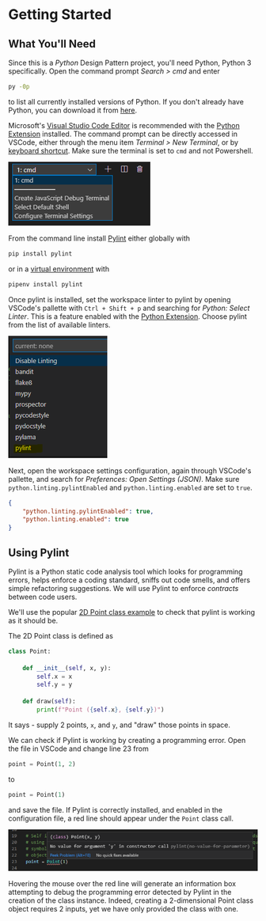 # Getting Started
## What You'll Need
Since this is a _Python_ Design Pattern project, 
you'll need Python, 
Python 3 specifically. 
Open the command prompt _Search > cmd_ and enter

```bash
py -0p
```

to list all currently installed versions of Python. 
If you don't already have Python, 
you can download it from [here](https://www.python.org/).

Microsoft's [Visual Studio Code Editor](https://code.visualstudio.com/) is recommended with the [Python Extension](https://code.visualstudio.com/docs/languages/python) installed. 
The command prompt can be directly accessed in VSCode, 
either through the menu item _Terminal > New Terminal_, 
or by [keyboard shortcut](https://code.visualstudio.com/shortcuts/keyboard-shortcuts-windows.pdf). 
Make sure the terminal is set to `cmd` and not Powershell.

![cmd](../Images/00%20Getting%20Started/cmd.PNG)

From the command line install [Pylint](https://pylint.org/) either globally with 

```bash
pip install pylint
```

or in a [virtual environment](https://docs.python.org/3/tutorial/venv.html) with

```bash
pipenv install pylint
```

Once pylint is installed, 
set the workspace linter to pylint by opening VSCode's pallette with
`Ctrl + Shift + p` and searching for _Python: Select Linter_. 
This is a feature enabled with the [Python Extension](https://code.visualstudio.com/docs/languages/python). 
Choose pylint from the list of available linters.

![Select Pylint](../Images/00%20Getting%20Started/select_pylint.PNG)

Next, 
open the workspace settings configuration, 
again through VSCode's pallette, 
and search for _Preferences: Open Settings (JSON)_. 
Make sure `python.linting.pylintEnabled` and `python.linting.enabled` are set to `true`.

```json
{
    "python.linting.pylintEnabled": true,
    "python.linting.enabled": true
}
```

## Using Pylint
Pylint is a Python static code analysis tool which looks for programming errors, 
helps enforce a coding standard, 
sniffs out code smells, 
and offers simple refactoring suggestions.
We will use Pylint to enforce _contracts_ between code users. 

We'll use the popular [2D Point class example](./2d_point_class_example.py) to check that pylint is working as it should be. 

The 2D Point class is defined as

```python
class Point:

    def __init__(self, x, y):
        self.x = x
        self.y = y

    def draw(self):
        print(f"Point ({self.x}, {self.y})")
```

It says - supply 2 points, `x`, and `y`, 
and "draw" those points in space. 

We can check if Pylint is working by creating a programming error. 
Open the file in VSCode and change line 23 from

```python
point = Point(1, 2)
```

to 

```python
point = Point(1)
```

and save the file. 
If Pylint is correctly installed, 
and enabled in the configuration file, 
a red line should appear under the `Point` class call. 

![Pylint doing its job](../Images/00%20Getting%20Started/point_error.PNG)

Hovering the mouse over the red line will generate an information box attempting to debug the programming error detected by Pylint in the creation of the class instance. 
Indeed, 
creating a 2-dimensional Point class object requires 2 inputs, 
yet we have only provided the class with one.